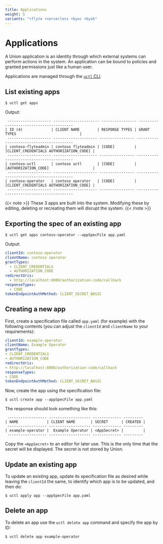 ```yaml
---
title: Applications
weight: 5
variants: "+flyte +serverless +byoc +byok"
---
```


# Applications

A Union application is an identity through which external systems can perform actions in the system.
An application can be bound to policies and granted permissions just like a human user.

Applications are managed through the [`uctl` CLI](../../api-reference/uctl-cli/index.md).

## List existing apps

```shell
$ uctl get apps
```

Output:

```shell
 -------------------- --------------------- ---------------- ----------------------------------------
| ID (4)             | CLIENT NAME        | RESPONSE TYPES | GRANT TYPES                             |
 -------------------- -------------------- ---------------- -----------------------------------------
| contoso-flyteadmin | contoso flyteadmin | [CODE]         | [CLIENT_CREDENTIALS AUTHORIZATION_CODE] |
 -------------------- -------------------- ---------------- -----------------------------------------
| contoso-uctl       | contoso uctl       | [CODE]         | [AUTHORIZATION_CODE]                    |
 -------------------- -------------------- ---------------- -----------------------------------------
| contoso-operator   | contoso operator   | [CODE]         | [CLIENT_CREDENTIALS AUTHORIZATION_CODE] |
 -------------------- -------------------- ---------------- -----------------------------------------
```

{{< note >}}
These 3 apps are built into the system.
Modifying these by editing, deleting or recreating them will disrupt the system.
{{< /note >}}

## Exporting the spec of an existing app

```shell
$ uctl get apps contoso-operator --appSpecFile app.yaml
```

Output:

```yaml
clientId: contoso-operator
clientName: contoso operator
grantTypes:
  - CLIENT_CREDENTIALS
  - AUTHORIZATION_CODE
redirectUris:
  - http://localhost:8080/authorization-code/callback
responseTypes:
  - CODE
tokenEndpointAuthMethod: CLIENT_SECRET_BASIC
```

## Creating a new app

First, create a specification file called `app.yaml` (for example) with the following contents (you can adjust the `clientId` and `clientName` to your requirements):

```yaml
clientId: example-operator
clientName: Example Operator
grantTypes:
- CLIENT_CREDENTIALS
- AUTHORIZATION_CODE
redirectUris:
- http://localhost:8080/authorization-code/callback
responseTypes:
- CODE
tokenEndpointAuthMethod: CLIENT_SECRET_BASIC
```

Now, create the app using the specification file:

```shell
$ uctl create app --appSpecFile app.yaml
```

The response should look something like this:

```shell
 ------------------ ------------------- ------------- ---------
| NAME             | CLIENT NAME       | SECRET      | CREATED |
 ------------------ ------------------- ------------- ---------
| example-operator |  Example Operator | <AppSecret> |         |
 ------------------ ------------------- ------------- ---------
```

Copy the `<AppSecret>` to an editor for later use.
This is the only time that the secret will be displayed.
The secret is not stored by Union.

## Update an existing app

To update an existing app, update its specification file as desired while leaving the `clientId` the same, to identify which app is to be updated, and then do:

```shell
$ uctl apply app --appSpecFile app.yaml
```

## Delete an app

To delete an app use the `uctl delete app` command and specify the app by ID:

```shell
$ uctl delete app example-operator
```
